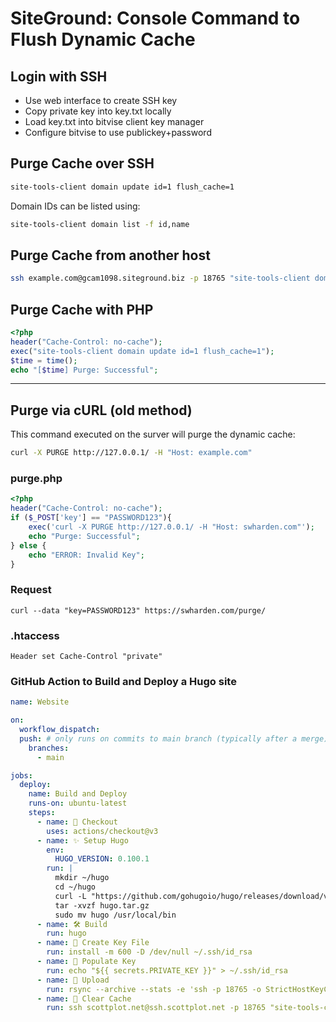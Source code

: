 # SiteGround: Console Command to Flush Dynamic Cache

## Login with SSH
* Use web interface to create SSH key
* Copy private key into key.txt locally
* Load key.txt into bitvise client key manager
* Configure bitvise to use publickey+password

## Purge Cache over SSH
```sh
site-tools-client domain update id=1 flush_cache=1
```

Domain IDs can be listed using:
```sh
site-tools-client domain list -f id,name
```

## Purge Cache from another host
```sh
ssh example.com@gcam1098.siteground.biz -p 18765 "site-tools-client domain update id=1 flush_cache=1"
```

## Purge Cache with PHP

```php
<?php
header("Cache-Control: no-cache");
exec("site-tools-client domain update id=1 flush_cache=1");
$time = time();
echo "[$time] Purge: Successful";
```

---

## Purge via cURL (old method)
This command executed on the surver will purge the dynamic cache:

```sh
curl -X PURGE http://127.0.0.1/ -H "Host: example.com"
```

### purge.php
```php
<?php
header("Cache-Control: no-cache");
if ($_POST['key'] == "PASSWORD123"){
	exec('curl -X PURGE http://127.0.0.1/ -H "Host: swharden.com"');
	echo "Purge: Successful";
} else {
	echo "ERROR: Invalid Key";
}
```

### Request
```
curl --data "key=PASSWORD123" https://swharden.com/purge/
```

### .htaccess
```
Header set Cache-Control "private"
```

### GitHub Action to Build and Deploy a Hugo site
```yaml
name: Website

on:
  workflow_dispatch:
  push: # only runs on commits to main branch (typically after a merge)
    branches:
      - main

jobs:
  deploy:
    name: Build and Deploy
    runs-on: ubuntu-latest
    steps:
      - name: 🛒 Checkout
        uses: actions/checkout@v3
      - name: ✨ Setup Hugo
        env:
          HUGO_VERSION: 0.100.1
        run: |
          mkdir ~/hugo
          cd ~/hugo
          curl -L "https://github.com/gohugoio/hugo/releases/download/v${HUGO_VERSION}/hugo_${HUGO_VERSION}_Linux-64bit.tar.gz" --output hugo.tar.gz
          tar -xvzf hugo.tar.gz
          sudo mv hugo /usr/local/bin
      - name: 🛠️ Build
        run: hugo
      - name: 🔐 Create Key File
        run: install -m 600 -D /dev/null ~/.ssh/id_rsa
      - name: 🔑 Populate Key
        run: echo "${{ secrets.PRIVATE_KEY }}" > ~/.ssh/id_rsa
      - name: 🚀 Upload
        run: rsync --archive --stats -e 'ssh -p 18765 -o StrictHostKeyChecking=no' public/ scottplot.net@ssh.scottplot.net:~/www/scottplot.net/public_html/ # no delete!
      - name: 🧹 Clear Cache
        run: ssh scottplot.net@ssh.scottplot.net -p 18765 "site-tools-client domain update id=1 flush_cache=1"
```
